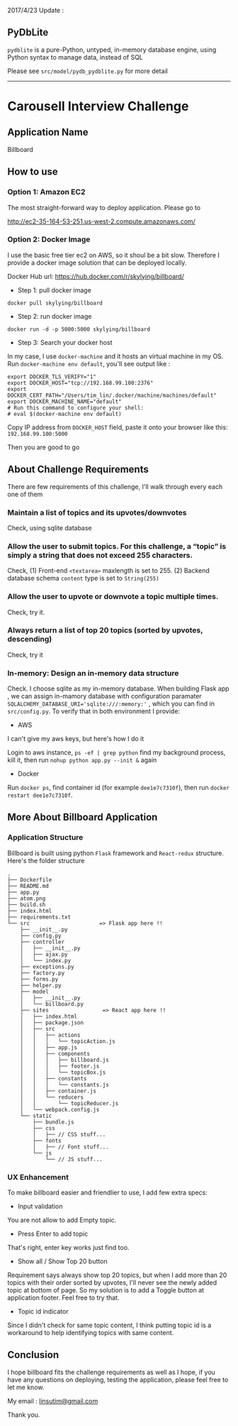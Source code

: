2017/4/23 Update : 

## PyDbLite
`pydblite` is a pure-Python, untyped, in-memory database engine, using Python syntax to manage data, instead of SQL

Please see `src/model/pydb_pydblite.py` for more detail

---

# Carousell Interview Challenge

## Application Name
Billboard

## How to use

### Option 1: Amazon EC2
The most straight-forward way to deploy application.
Please go to 

http://ec2-35-164-53-251.us-west-2.compute.amazonaws.com/


### Option 2: Docker Image
I use the basic free tier ec2 on AWS, so it shoul be a bit slow. Therefore I provide a docker image solution that can be deployed locally.

Docker Hub url: 
https://hub.docker.com/r/skylying/billboard/

- Step 1: pull docker image

`docker pull skylying/billboard`

- Step 2: run docker image

`docker run -d -p 5000:5000 skylying/billboard`

- Step 3: Search your docker host

In my case, I use `docker-machine` and it hosts an virtual machine in my OS. 
Run `docker-machine env default`, you'll see output like : 

```
export DOCKER_TLS_VERIFY="1"
export DOCKER_HOST="tcp://192.168.99.100:2376"
export DOCKER_CERT_PATH="/Users/tim_lin/.docker/machine/machines/default"
export DOCKER_MACHINE_NAME="default"
# Run this command to configure your shell:
# eval $(docker-machine env default)
```

Copy IP address from `DOCKER_HOST` field, paste it onto your browser like this: 
`192.168.99.100:5000`

Then you are good to go

## About Challenge Requirements
There are few requirements of this challenge, I'll walk through every each one of them

### Maintain a list of topics and its upvotes/downvotes
Check, using sqlite database

### Allow the user to submit topics. For this challenge, a “topic” is simply a string that does not exceed 255 characters.
Check, (1) Front-end `<textarea>` maxlength is set to 255. (2) Backend database schema `content` type is set to `String(255)`

### Allow the user to upvote or downvote a topic multiple times.
Check, try it.

### Always return a list of top 20 topics (sorted by upvotes, descending)
Check, try it

### In-memory: Design an in-memory data structure
Check. I choose sqlite as my in-memory database. When building Flask app , we can assign in-mamory database with configuration paramater `SQLALCHEMY_DATABASE_URI='sqlite:///:memory:'` , which you can find in `src/config.py`. 
To verify that in both environment I provide: 

- AWS

I can't give my aws keys, but here's how I do it

Login to aws instance, `ps -ef | grep python` find my background process, kill it, then run `nohup python app.py --init &` again

- Docker

Run `docker ps`, find container id (for example `dee1e7c7310f`), then run `docker restart dee1e7c7310f`.

## More About Billboard Application

### Application Structure
Billboard is built using python `Flask` framework and `React-redux` structure. 
Here's the folder structure
```
.
├── Dockerfile
├── README.md
├── app.py
├── atom.png
├── build.sh
├── index.html
├── requirements.txt
└── src                      => Flask app here !!
    ├── __init__.py
    ├── config.py
    ├── controller
    │   ├── __init__.py
    │   ├── ajax.py
    │   └── index.py
    ├── exceptions.py
    ├── factory.py
    ├── forms.py
    ├── helper.py
    ├── model
    │   ├── __init__.py
    │   └── billboard.py
    ├── sites                 => React app here !!
    │   ├── index.html
    │   ├── package.json
    │   ├── src
    │   │   ├── actions
    │   │   │   └── topicAction.js
    │   │   ├── app.js
    │   │   ├── components
    │   │   │   ├── billboard.js
    │   │   │   ├── footer.js
    │   │   │   └── topicBox.js
    │   │   ├── constants
    │   │   │   └── constants.js
    │   │   ├── container.js
    │   │   └── reducers
    │   │       └── topicReducer.js
    │   └── webpack.config.js
    └── static
        ├── bundle.js
        ├── css
        │   ├── // CSS stuff...
        ├── fonts
        │   ├── // Font stuff...
        └── js
            └── // JS stuff...
```

### UX Enhancement
To make billboard easier and friendlier to use, I add few extra specs: 

- Input validation

You are not allow to add Empty topic.

- Press Enter to add topic

That's right, enter key works just find too.

- Show all / Show Top 20 button

Requirement says always show top 20 topics, but when I add more than 20 topics with their order sorted by upvotes, I'll never see the newly added topic at bottom of page. So my solution is to add a Toggle button at application footer. Feel free to try that.

- Topic id indicator

Since I didn't check for same topic content, I think putting topic id is a workaround to help identifying topics with same content.


## Conclusion
I hope billboard fits the challenge requirements as well as I hope, if you have any questions on deploying, testing the application, please feel free to let me know. 

My email : 
linsutim@gmail.com

Thank you.



